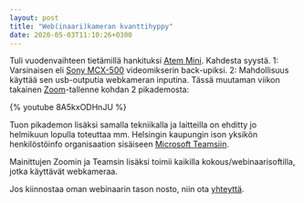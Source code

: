 ```yaml
---
layout: post
title: "Web(inaari)kameran kvanttihyppy"
date: 2020-05-03T11:10:26+0300
---
```


Tuli vuodenvaihteen tietämillä hankituksi [Atem Mini](https://www.blackmagicdesign.com/products/atemmini). Kahdesta syystä. 1: Varsinaisen eli [Sony MCX-500](https://pro.sony/en_FI/products/portable-live-production/mcx-500) videomikserin back-upiksi. 2: Mahdollisuus käyttää sen usb-outputia webkameran inputina. Tässä muutaman viikon takainen [Zoom](https://zoom.us/)-tallenne kohdan 2 pikademosta:

{% youtube 8A5kxODHnJU %}

Tuon pikademon lisäksi samalla tekniikalla ja laitteilla on ehditty jo helmikuun lopulla toteuttaa mm. Helsingin kaupungin ison yksikön henkilöstöinfo organisaation sisäiseen [Microsoft Teamsiin](https://www.microsoft.com/fi-fi/microsoft-365/microsoft-teams/group-chat-software).

Mainittujen Zoomin ja Teamsin lisäksi toimii kaikilla kokous/webinaarisoftilla, jotka käyttävät webkameraa. 

Jos kiinnostaa oman webinaarin tason nosto, niin ota [yhteyttä](https://www.infocrea.fi/yhteystiedot/).